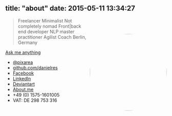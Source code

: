 title: "about"
date: 2015-05-11 13:34:27
---
<img src="/about/index/portrait.jpg" width="240" style="border-radius: 100%; padding: 50px 0; float: right">


> Freelancer
> Minimalist
> Not completely nomad
> Front|back end developer
> NLP master practitioner
> Agilist
> Coach
> Berlin, Germany

<a href="https://docs.google.com/forms/d/1BxhAu46f-qdPS-SDYsdF3RS1W1yKR2mkSKy0K7OXLoI/viewform">Ask me anything</a>




* [@pixarea](https://twitter.com/pixarea)
* [github.com/danielres](https://wwww.github.com/danielres)
* [Facebook](https://www.facebook.com/daniel.reszka.58)
* [LinkedIn](https://be.linkedin.com/in/danielres)
* [Deviantart](http://daanil.deviantart.com/gallery/)
* [About.me](about.me/daniel.r)
* +49 (0) 1575-1601005
* VAT: DE 298 753 316

